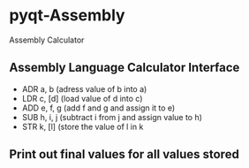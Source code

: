 # pyqt-Assembly
Assembly Calculator

## Assembly Language Calculator Interface 
- ADR a, b (adress value of b into a)
- LDR c, [d] (load value of d into c)
- ADD e, f, g (add f and g and assign it to e)
- SUB h, i, j (subtract i from j and assign value to h)
- STR k, [l] (store the value of l in k 

## Print out final values for all values stored 
